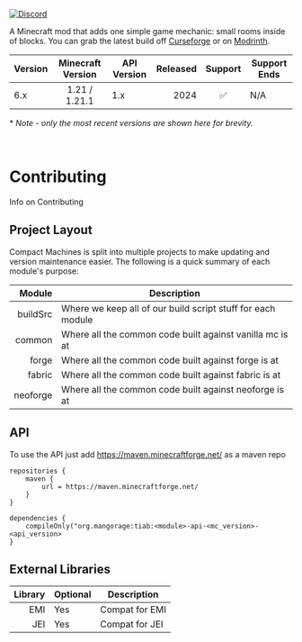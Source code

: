 <a href="https://discord.mangorage.org/" rel="nofollow"><img src="https://img.shields.io/discord/834300742864601088?label=Discord&amp;logo=discord&amp;logoColor=white&amp;style=for-the-badge" alt="Discord"></a>

A Minecraft mod that adds one simple game mechanic: small rooms inside of blocks. You can grab the latest build off
[Curseforge] or on [Modrinth].

| Version | Minecraft Version | API Version |      Released | Support | Support Ends   |
|:--------|:-----------------:|-------------|--------------:|:-------:|----------------|
| 6.x     |   1.21 / 1.21.1   | 1.x         |          2024 |    ✅   |  N/A           |


\* *Note - only the most recent versions are shown here for brevity.*

​

# Contributing

Info on Contributing

## Project Layout
Compact Machines is split into multiple projects to make updating and version maintenance easier.
The following is a quick summary of each module's purpose:

|           Module | Description                                                  |
|-----------------:|--------------------------------------------------------------|
|         buildSrc | Where we keep all of our build script stuff for each module  |
|         common   | Where all the common code built against vanilla mc is at     |
|         forge    | Where all the common code built against forge is at          |
|         fabric   | Where all the common code built against fabric is at         |
|         neoforge | Where all the common code built against neoforge is at       |

## API

To use the API just add https://maven.minecraftforge.net/ as a maven repo

```
repositories {
    maven {
        url = https://maven.minecraftforge.net/
    }
}

dependencies {
    compileOnly("org.mangorage:tiab:<module>-api-<mc_version>-<api_version>
}
```



## External Libraries

|   Library | Optional | Description    |
|----------:|----------|----------------|
| EMI       |   Yes    | Compat for EMI |
| JEI       |   Yes    | Compat for JEI |


[Curseforge]: https://www.curseforge.com/minecraft/mc-mods/time-in-a-bottle-universal
[Modrinth]: https://modrinth.com/mod/time-in-a-bottle-universal